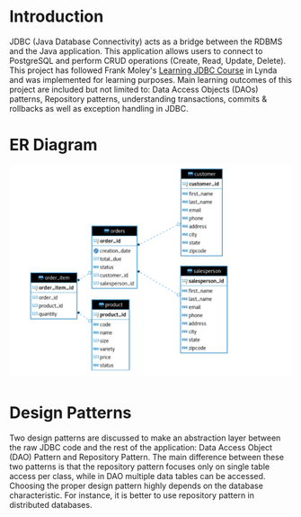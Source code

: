 # Introduction
JDBC (Java Database Connectivity) acts as a bridge between the RDBMS and the Java application. This application allows users to connect to PostgreSQL and perform CRUD operations (Create, Read, Update, Delete).<br />
This project has followed 
Frank Moley's [Learning JDBC Course](https://www.lynda.com/Java-tutorials/Get-going-data-access-Java/779748/5033983-4.html) in Lynda and was implemented for learning purposes. Main learning outcomes of this project are included but not limited to:
Data Access Objects (DAOs) patterns, Repository patterns, understanding transactions, commits & rollbacks as well as exception handling in JDBC. 

# ER Diagram

![ER diagram](./assets/ERDiagram.png)

# Design Patterns
Two design patterns are discussed to make an abstraction layer between the raw JDBC code and the rest of the application:
Data Access Object (DAO) Pattern and Repository Pattern. The main difference between these two patterns is that the repository pattern focuses only on single table access per class, while in DAO multiple data tables can be accessed.<br />
Choosing the proper design pattern highly depends on the database characteristic. For instance, it is better to use repository pattern in distributed databases.


 